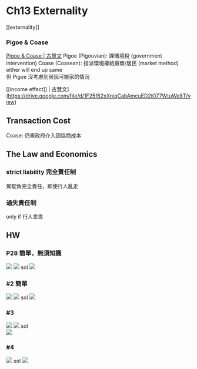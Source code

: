 # Ch13 Externality
[[externality]]
### Pigoe & Coase
[Pigoe & Coase | 古慧文](https://drive.google.com/file/d/1Ss6EyNlwzFGXNDW_UbCvMz8HZH7Zotup/view)
Pigoe (Pigouvian): 課環境稅 (government intervention)
Coase (Coasean): 指派環境權給廠商/居民  (market method)
either will end up same  
但 Pigoe 沒考慮到居民可搬家的情況  

[[income effect]] | 古慧文](https://drive.google.com/file/d/1F25f62xXniqCabAmcuED2iO77WtuWe8T/view)

## Transaction Cost
Coase: 仍需政府介入因協商成本

## The Law and Economics
### strict liability 完全責任制
駕駛負完全責任，即使行人亂走  
### 過失責任制
only if 行人乖乖  

## HW
### P28 簡單，無須知識
![](https://i.imgur.com/05Uy3UK.png)
![](https://i.imgur.com/onB0JXU.png)
sol
![](https://i.imgur.com/wnZ6PRl.png)

### #2 簡單
![](https://i.imgur.com/Oy1Ad8R.png)
![](https://i.imgur.com/4lS80fS.png)
sol
![](https://i.imgur.com/7FoMU2L.png)

### #3
![](https://i.imgur.com/rCgaL9l.png)
![](https://i.imgur.com/Rh7Budx.png)
sol  
![](https://i.imgur.com/kgMX43a.png)
### #4
![](https://i.imgur.com/BiUkuld.png)
sol
![](https://i.imgur.com/qEqM1HO.png)

